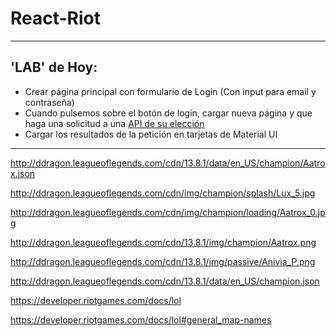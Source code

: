 # React-Riot

---

## 'LAB' de Hoy:

- Crear página principal con formulario de Login (Con input para email y contraseña)
- Cuando pulsemos sobre el botón de login, cargar nueva página y que haga una solicitud a una [API de su elección ](https://dev.to/biplov/15-fun-apis-for-your-next-project-5053)
- Cargar los resultados de la petición en tarjetas de Material UI

---

http://ddragon.leagueoflegends.com/cdn/13.8.1/data/en_US/champion/Aatrox.json

http://ddragon.leagueoflegends.com/cdn/img/champion/splash/Lux_5.jpg

http://ddragon.leagueoflegends.com/cdn/img/champion/loading/Aatrox_0.jpg

http://ddragon.leagueoflegends.com/cdn/13.8.1/img/champion/Aatrox.png

http://ddragon.leagueoflegends.com/cdn/13.8.1/img/passive/Anivia_P.png

http://ddragon.leagueoflegends.com/cdn/13.8.1/data/en_US/champion.json

https://developer.riotgames.com/docs/lol

https://developer.riotgames.com/docs/lol#general_map-names
